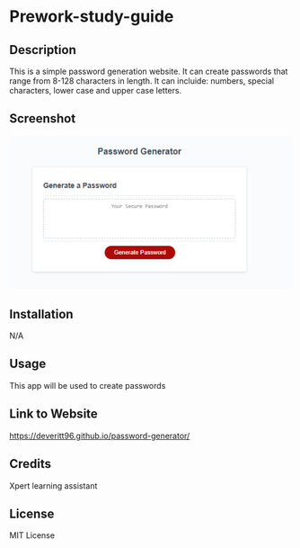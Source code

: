 # Prework-study-guide

## Description

This is a simple password generation website. It can create passwords that range from 8-128 characters in length. It can incluide: numbers, special characters, lower case and upper case letters.

## Screenshot

<img src="Screenshot.png"
     alt="screenshot of the website" />
## Installation

N/A

## Usage

This app will be used to create passwords

## Link to Website

https://deveritt96.github.io/password-generator/


## Credits
Xpert learning assistant


## License

MIT License

